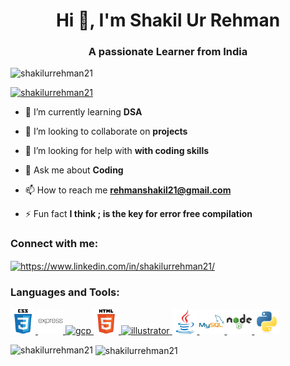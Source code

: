 <h1 align="center">Hi 👋, I'm Shakil Ur Rehman</h1>
<h3 align="center">A passionate Learner from India</h3>

<p align="left"> <img src="https://komarev.com/ghpvc/?username=shakilurrehman21&label=Profile%20views&color=0e75b6&style=flat" alt="shakilurrehman21" /> </p>

<p align="left"> <a href="https://github.com/ryo-ma/github-profile-trophy"><img src="https://github-profile-trophy.vercel.app/?username=shakilurrehman21" alt="shakilurrehman21" /></a> </p>

- 🌱 I’m currently learning **DSA**

- 👯 I’m looking to collaborate on **projects**

- 🤝 I’m looking for help with **with coding skills**

- 💬 Ask me about **Coding**

- 📫 How to reach me **rehmanshakil21@gmail.com**

- ⚡ Fun fact **I think ; is the key for error free compilation**

<h3 align="left">Connect with me:</h3>
<p align="left">
<a href="https://linkedin.com/in/https://www.linkedin.com/in/shakilurrehman21/" target="blank"><img align="center" src="https://raw.githubusercontent.com/rahuldkjain/github-profile-readme-generator/master/src/images/icons/Social/linked-in-alt.svg" alt="https://www.linkedin.com/in/shakilurrehman21/" height="30" width="40" /></a>
</p>

<h3 align="left">Languages and Tools:</h3>
<p align="left"> <a href="https://www.w3schools.com/css/" target="_blank" rel="noreferrer"> <img src="https://raw.githubusercontent.com/devicons/devicon/master/icons/css3/css3-original-wordmark.svg" alt="css3" width="40" height="40"/> </a> <a href="https://expressjs.com" target="_blank" rel="noreferrer"> <img src="https://raw.githubusercontent.com/devicons/devicon/master/icons/express/express-original-wordmark.svg" alt="express" width="40" height="40"/> </a> <a href="https://cloud.google.com" target="_blank" rel="noreferrer"> <img src="https://www.vectorlogo.zone/logos/google_cloud/google_cloud-icon.svg" alt="gcp" width="40" height="40"/> </a> <a href="https://www.w3.org/html/" target="_blank" rel="noreferrer"> <img src="https://raw.githubusercontent.com/devicons/devicon/master/icons/html5/html5-original-wordmark.svg" alt="html5" width="40" height="40"/> </a> <a href="https://www.adobe.com/in/products/illustrator.html" target="_blank" rel="noreferrer"> <img src="https://www.vectorlogo.zone/logos/adobe_illustrator/adobe_illustrator-icon.svg" alt="illustrator" width="40" height="40"/> </a> <a href="https://www.java.com" target="_blank" rel="noreferrer"> <img src="https://raw.githubusercontent.com/devicons/devicon/master/icons/java/java-original.svg" alt="java" width="40" height="40"/> </a> <a href="https://www.mysql.com/" target="_blank" rel="noreferrer"> <img src="https://raw.githubusercontent.com/devicons/devicon/master/icons/mysql/mysql-original-wordmark.svg" alt="mysql" width="40" height="40"/> </a> <a href="https://nodejs.org" target="_blank" rel="noreferrer"> <img src="https://raw.githubusercontent.com/devicons/devicon/master/icons/nodejs/nodejs-original-wordmark.svg" alt="nodejs" width="40" height="40"/> </a> <a href="https://www.python.org" target="_blank" rel="noreferrer"> <img src="https://raw.githubusercontent.com/devicons/devicon/master/icons/python/python-original.svg" alt="python" width="40" height="40"/> </a> </p>

<p><img align="left" src="https://github-readme-stats.vercel.app/api/top-langs?username=shakilurrehman21&show_icons=true&locale=en&layout=compact" alt="shakilurrehman21" /></p>

<p>&nbsp;<img align="center" src="https://github-readme-stats.vercel.app/api?username=shakilurrehman21&show_icons=true&locale=en" alt="shakilurrehman21" /></p>
